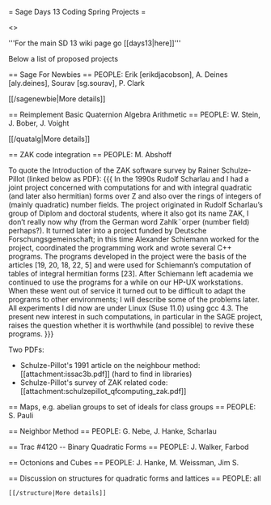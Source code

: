 = Sage Days 13 Coding Spring Projects =

<<TableOfContents>>


'''For the main SD 13 wiki page go [[days13|here]]'''

Below a list of proposed projects


== Sage For Newbies ==
 PEOPLE: Erik [erikdjacobson], A. Deines [aly.deines], Sourav [sg.sourav], P. Clark

 [[/sagenewbie|More details]]

== Reimplement Basic Quaternion Algebra Arithmetic ==
 PEOPLE: W. Stein, J. Bober, J. Voight

 [[/quatalg|More details]]

== ZAK code integration ==
PEOPLE: M. Abshoff

To quote the Introduction of the ZAK software survey by Rainer Schulze-Pillot (linked below as PDF):
{{{
In the 1990s Rudolf Scharlau and I had a joint project concerned with computations
for and with integral quadratic (and later also hermitian) forms over Z and also over
the rings of integers of (mainly quadratic) number fields. The project originated
in Rudolf Scharlau’s group of Diplom and doctoral students, where it also got its
name ZAK, I don’t really now why (from the German word Zahlk¨orper (number
field) perhaps?). It turned later into a project funded by Deutsche Forschungsgemeinschaft;
in this time Alexander Schiemann worked for the project, coordinated
the programming work and wrote several C++ programs. The programs developed
in the project were the basis of the articles [19, 20, 18, 22, 5] and were used for
Schiemann’s computation of tables of integral hermitian forms [23]. After Schiemann
left academia we continued to use the programs for a while on our HP-UX
workstations. When these went out of service it turned out to be difficult to adapt
the programs to other environments; I will describe some of the problems later.
All experiments I did now are under Linux (Suse 11.0) using gcc 4.3. The present
new interest in such computations, in particular in the SAGE project, raises the
question whether it is worthwhile (and possible) to revive these programs.
}}}

Two PDFs:

 * Schulze-Pillot's 1991 article on the neighbour method: [[attachment:issac3b.pdf]] (hard to find in libraries)
 * Schulze-Pillot's survey of ZAK related code: [[attachment:schulzepillot_qfcomputing_zak.pdf]]

== Maps, e.g. abelian groups to set of ideals for class groups ==
  PEOPLE: S. Pauli

== Neighbor Method ==
  PEOPLE: G. Nebe, J. Hanke, Scharlau

== Trac #4120 -- Binary Quadratic Forms ==
  PEOPLE: J. Walker, Farbod

== Octonions and Cubes ==
  PEOPLE: J. Hanke, M. Weissman, Jim S.

== Discussion on structures for quadratic forms and lattices ==
  PEOPLE: all

    [[/structure|More details]]

